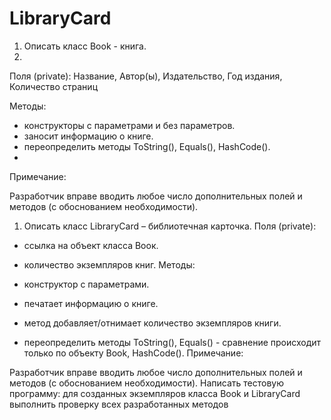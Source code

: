 # LibraryCard

1. Описать класс Вook - книга.
2. 
Поля (private):
Название, Автор(ы), Издательство, Год издания, Количество страниц

Методы:
- конструкторы с параметрами и без параметров.
- заносит информацию о книге.
 - переопределить методы ToString(), Equals(), HashCode(). 
 - 
 Примечание: 
 
Разработчик вправе вводить любое число дополнительных полей и 
методов (с обоснованием необходимости).

1. Описать класс LibraryCard – библиотечная карточка.
Поля (private):

- ссылка на объект класса Воок.
- количество экземпляров книг.
Методы:

- конструктор с параметрами.
- печатает информацию о книге.
 - метод добавляет/отнимает количество экземпляров книги.
 - переопределить методы ToString(), Equals() - сравнение происходит 
 только по объекту Book, HashCode(). 
 Примечание: 
 
Разработчик вправе вводить любое число дополнительных полей и 
методов (с обоснованием необходимости).
Написать тестовую программу: для созданных экземпляров класса Book и 
LibraryCard выполнить проверку всех разработанных методов
